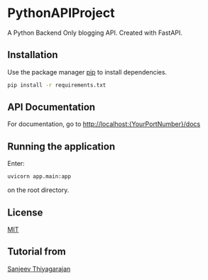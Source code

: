 # PythonAPIProject

A Python Backend Only blogging API.
Created with FastAPI.

## Installation

Use the package manager [pip](https://pip.pypa.io/en/stable/) to install dependencies.

```bash
pip install -r requirements.txt
```
## API Documentation

For documentation, go to [http://localhost:{YourPortNumber}/docs](http://localhost:8000/docs)

## Running the application

Enter:

```bash
uvicorn app.main:app
``` 
on the root directory.

## License

[MIT](https://choosealicense.com/licenses/mit/)

## Tutorial from

[Sanjeev Thiyagarajan](https://github.com/Sanjeev-Thiyagarajan)
